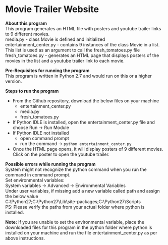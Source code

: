 #  Movie Trailer Website

**About this program**  
This program generates an HTML file with posters and youtube trailer links to 9 different movies.  
media.py - class Movie is defined and initialized  
entertainment_center.py - contains 9 instances of the class Movie in a list. This list is used as an argument to call the fresh_tomatoes.py file  
fresh_tomatoes.py - generates an HTML page that displays posters of the movies in the list and a youtube trailer link to each movie.

**Pre-Requisites for running the program**  
This program is written in Python 2.7 and would run on this or a higher version.


**Steps to run the program**
- From the Github repository, download the below files on your machine
	- entertainment_center.py
	- media.py
	- fresh_tomatoes.py
- If Python IDLE is installed, open the entertainment_center.py file and choose Run -> Run Module
- If Python IDLE not installed
	- open command prompt
	- run the command -> `python entertainment_center.py`
- Once the HTML page opens, it will display posters of 9 different movies. Click on the poster to open the youtube trailer.

	
**Possible errors while running the program**  
System might not recognize the python command when you run the command in command prompt.  
Set environmental variables:  
System variables -> Advanced -> Environmental Variables  
Under user variables, if missing add a new variable called path and assign the below value  
C:\Python27;C:\Python27\Lib\site-packages;C:\Python27\Scripts  
PS: Please verify the paths from your actual folder where python is installed.  

**Note:** If you are unable to set the environmental variable, place the downloaded files for this program in the python folder where python is installed on your machine and run the file entertainment_center.py as per above instructions.

